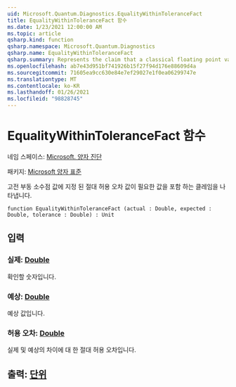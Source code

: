 ```yaml
---
uid: Microsoft.Quantum.Diagnostics.EqualityWithinToleranceFact
title: EqualityWithinToleranceFact 함수
ms.date: 1/23/2021 12:00:00 AM
ms.topic: article
qsharp.kind: function
qsharp.namespace: Microsoft.Quantum.Diagnostics
qsharp.name: EqualityWithinToleranceFact
qsharp.summary: Represents the claim that a classical floating point value has the expected value up to a given absolute tolerance.
ms.openlocfilehash: ab7e43d951bf741926b15f27f94d176e88609d4a
ms.sourcegitcommit: 71605ea9cc630e84e7ef29027e1f0ea06299747e
ms.translationtype: MT
ms.contentlocale: ko-KR
ms.lasthandoff: 01/26/2021
ms.locfileid: "98828745"
---
```

# <a name="equalitywithintolerancefact-function"></a>EqualityWithinToleranceFact 함수

네임 스페이스: [Microsoft. 양자 진단](xref:Microsoft.Quantum.Diagnostics)

패키지: [Microsoft 양자 표준](https://nuget.org/packages/Microsoft.Quantum.Standard)


고전 부동 소수점 값에 지정 된 절대 허용 오차 값이 필요한 값을 포함 하는 클레임을 나타냅니다.

```qsharp
function EqualityWithinToleranceFact (actual : Double, expected : Double, tolerance : Double) : Unit
```


## <a name="input"></a>입력

### <a name="actual--double"></a>실제: [Double](xref:microsoft.quantum.lang-ref.double)

확인할 숫자입니다.


### <a name="expected--double"></a>예상: [Double](xref:microsoft.quantum.lang-ref.double)

예상 값입니다.


### <a name="tolerance--double"></a>허용 오차: [Double](xref:microsoft.quantum.lang-ref.double)

실제 및 예상의 차이에 대 한 절대 허용 오차입니다.



## <a name="output--unit"></a>출력: [단위](xref:microsoft.quantum.lang-ref.unit)

